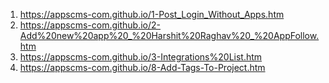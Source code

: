 1. https://appscms-com.github.io/1-Post_Login_Without_Apps.htm
2. https://appscms-com.github.io/2-Add%20new%20app%20_%20Harshit%20Raghav%20_%20AppFollow.htm
3. https://appscms-com.github.io/3-Integrations%20List.htm
7. https://appscms-com.github.io/8-Add-Tags-To-Project.htm
